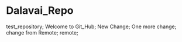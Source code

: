 # Dalavai_Repo
test_repository;
Welcome to Git_Hub;
New Change;
One more change;
change from Remote;
remote;
